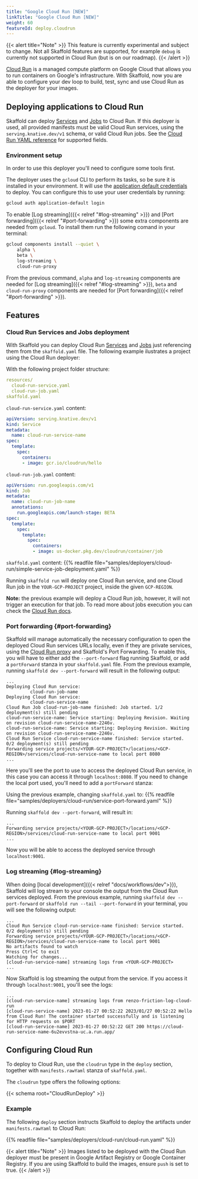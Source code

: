 ```yaml
---
title: "Google Cloud Run [NEW]"
linkTitle: "Google Cloud Run [NEW]"
weight: 60
featureId: deploy.cloudrun
---
```


{{< alert title="Note" >}}
This feature is currently experimental and subject to change. Not all Skaffold features are supported, for example `debug` is currently not supported in Cloud Run (but is on our roadmap).
{{< /alert >}}

[Cloud Run](https://cloud.google.com/run) is a managed compute platform on Google Cloud that allows you to run containers on Google's infrastructure. With Skaffold, now you are able to configure your dev loop to build, test, sync and use Cloud Run as the deployer for your images.


## Deploying applications to Cloud Run
Skaffold can deploy [Services](https://cloud.google.com/run/docs/reference/rest/v1/namespaces.services#resource:-service) and [Jobs](https://cloud.google.com/run/docs/reference/rest/v1/namespaces.jobs#resource:-job) to Cloud Run. If this deployer is used, all provided manifests must be valid Cloud Run services, using the `serving.knative.dev/v1` schema, or valid Cloud Run jobs.
See the [Cloud Run YAML reference](https://cloud.google.com/run/docs/reference/yaml/v1) for supported fields.

### Environment setup
In order to use this deployer you'll need to configure some tools first.

The deployer uses the `gcloud` CLI to perform its tasks, so be sure it is installed in your environment. It will use the [application default credentials](https://cloud.google.com/docs/authentication/production#automatically) to deploy.  You can configure this to use your user credentials by running:
```bash
gcloud auth application-default login
```

To enable [Log streaming]({{< relref "#log-streaming" >}}) and [Port forwarding]({{< relref "#port-forwarding" >}}) some extra components are needed from `gcloud`. To install them run the following comand in your terminal:
```bash
gcloud components install --quiet \
    alpha \
    beta \
    log-streaming \
    cloud-run-proxy
```

From the previous command, `alpha` and `log-streaming` components are needed for [Log streaming]({{< relref "#log-streaming" >}}), `beta` and `cloud-run-proxy` components are needed for [Port forwarding]({{< relref "#port-forwarding" >}}).

## Features

### Cloud Run Services and Jobs deployment
With Skaffold you can deploy Cloud Run [Services](https://cloud.google.com/run/docs/overview/what-is-cloud-run#services) and [Jobs](https://cloud.google.com/run/docs/overview/what-is-cloud-run#jobs) just referencing them from the `skaffold.yaml` file. The following example ilustrates a project using the Cloud Run deployer:

With the following project folder structure:
```yaml
resources/
  cloud-run-service.yaml
  cloud-run-job.yaml
skaffold.yaml
```

`cloud-run-service.yaml` content:
```yaml
apiVersion: serving.knative.dev/v1
kind: Service
metadata:
  name: cloud-run-service-name
spec:
  template:
    spec:
      containers:
      - image: gcr.io/cloudrun/hello
```

`cloud-run-job.yaml` content:
```yaml
apiVersion: run.googleapis.com/v1
kind: Job
metadata:
  name: cloud-run-job-name
  annotations:
    run.googleapis.com/launch-stage: BETA
spec:
  template:
    spec:
      template:
        spec:
          containers:
          - image: us-docker.pkg.dev/cloudrun/container/job
```

`skaffold.yaml` content:
{{% readfile file="samples/deployers/cloud-run/simple-service-job-deployment.yaml" %}}

Running `skaffold run` will deploy one Cloud Run service, and one Cloud Run job in the `YOUR-GCP-PROJECT` project, inside the given `GCP-REGION`.

**Note:** the previous example will deploy a Cloud Run job, however, it will not trigger an execution for that job. To read more about jobs execution you can check the [Cloud Run docs](https://cloud.google.com/run/docs/execute/jobs).

### Port forwarding {#port-forwarding}

Skaffold will manage automatically the necessary configuration to open the deployed Cloud Run services URLs locally, even if they are private services, using the [Cloud Run proxy](https://cloud.google.com/sdk/gcloud/reference/beta/run/services/proxy) and Skaffold's Port Forwarding. To enable this, you will have to either add the `--port-forward` flag running Skaffold, or add a `portForward` stanza in your `skaffold.yaml` file. From the previous example, running `skaffold dev --port-forward` will result in the following output:

```
...
Deploying Cloud Run service:
         cloud-run-job-name
Deploying Cloud Run service:
         cloud-run-service-name
Cloud Run Job cloud-run-job-name finished: Job started. 1/2 deployment(s) still pending
cloud-run-service-name: Service starting: Deploying Revision. Waiting on revision cloud-run-service-name-2246v.
cloud-run-service-name: Service starting: Deploying Revision. Waiting on revision cloud-run-service-name-2246v.
Cloud Run Service cloud-run-service-name finished: Service started. 0/2 deployment(s) still pending
Forwarding service projects/<YOUR-GCP-PROJECT>/locations/<GCP-REGION>/services/cloud-run-service-name to local port 8080
...
```

Here you'll see the port to use to access the deployed Cloud Run service, in this case you can access it through `localhost:8080`. If you need to change the local port used, you'll need to add a `portForward` stanza:

Using the previous example, changing `skaffold.yaml` to:
{{% readfile file="samples/deployers/cloud-run/service-port-forward.yaml" %}}

Running `skaffold dev --port-forward`, will result in:

```
...
Forwarding service projects/<YOUR-GCP-PROJECT>/locations/<GCP-REGION>/services/cloud-run-service-name to local port 9001
...
```

Now you will be able to access the deployed service through `localhost:9001`.


### Log streaming {#log-streaming}

When doing [local development]({{< relref "docs/workflows/dev">}}), Skaffold will log stream to your console the output from the Cloud Run services deployed. From the previous example, running `skaffold dev --port-forward` or `skaffold run --tail --port-forward` in your terminal, you will see the following output:

```
...
Cloud Run Service cloud-run-service-name finished: Service started. 0/2 deployment(s) still pending
Forwarding service projects/<YOUR-GCP-PROJECT>/locations/<GCP-REGION>/services/cloud-run-service-name to local port 9001
No artifacts found to watch
Press Ctrl+C to exit
Watching for changes...
[cloud-run-service-name] streaming logs from <YOUR-GCP-PROJECT>
...
```

Now Skaffold is log streaming the output from the service. If you access it through `localhost:9001`, you'll see the logs:

```
...
[cloud-run-service-name] streaming logs from renzo-friction-log-cloud-run
[cloud-run-service-name] 2023-01-27 00:52:22 2023/01/27 00:52:22 Hello from Cloud Run! The container started successfully and is listening for HTTP requests on $PORT
[cloud-run-service-name] 2023-01-27 00:52:22 GET 200 https://cloud-run-service-name-6u2evvstna-uc.a.run.app/
```

## Configuring Cloud Run

To deploy to Cloud Run, use the `cloudrun` type in the `deploy` section, together with `manifests.rawYaml` stanza of `skaffold.yaml`.

The `cloudrun` type offers the following options:

{{< schema root="CloudRunDeploy" >}}


### Example

The following `deploy` section instructs Skaffold to deploy the artifacts under `manifests.rawYaml` to Cloud Run:

{{% readfile file="samples/deployers/cloud-run/cloud-run.yaml" %}}

{{< alert title="Note" >}}
Images listed to be deployed with the Cloud Run deployer must be present in Google Artifact
Registry or Google Container Registry. If you are using Skaffold to build the images, ensure `push` is 
set to true.
{{< /alert >}}

